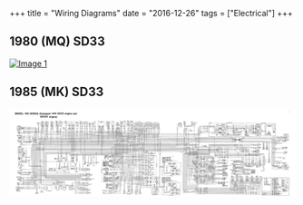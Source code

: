 +++
title = "Wiring Diagrams"
date = "2016-12-26"
tags = ["Electrical"]
+++

## 1980 (MQ) SD33

[![Image 1][Image: 01]][Image: 01]

## 1985 (MK) SD33

[![Image 2][Image: 02]][Image: 02]

[Image: 01]: /wiki/electrical/wiring-diagrams/1980_21_SD33_Wiring_Diagram.jpg
[Image: 02]: /wiki/electrical/wiring-diagrams/1985_21_SD33+SD33T_Wiring_Diagram.jpg
